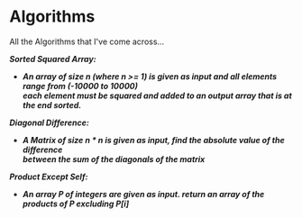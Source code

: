 # Algorithms
All the Algorithms that I've come across...


<i><b>Sorted Squared Array:<b><i>
 * An array of size n (where n >= 1) is given as input and all elements range from (-10000 to 10000)  
 each element must be squared and added to an output array that is at the end sorted.  
   
 <i><b>Diagonal Difference:<b><i>
 * A Matrix of size n * n is given as input, find the absolute value of the difference  
  between the sum of the diagonals of the matrix
  
  <i><b>Product Except Self:<b><i>  
  * An array *P* of integers are given as input. return an array of the products of *P* excluding *P[i]*
